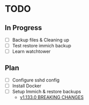 # TODO

## In Progress
* [ ] Backup files & Cleaning up
* [ ] Test restore immich backup
* [ ] Learn watchtower

## Plan
* [ ] Configure sshd config
* [ ] Install Docker
* [ ] Setup Immich & restore backups
	- [v1.133.0 BREAKING CHANGES](https://github.com/immich-app/immich/releases/tag/v1.133.0)
